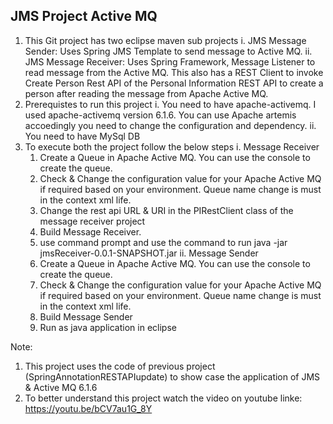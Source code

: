 JMS Project Active MQ
------------------------
1. This Git project has two eclipse maven sub projects
  i. JMS Message Sender: Uses Spring JMS Template to send message to Active MQ.
  ii. JMS Message Receiver: Uses Spring Framework, Message Listener to read message from the Active MQ.
      This also has a REST Client to invoke Create Person Rest API of the Personal Information REST API to create a person after reading the message from Apache Active MQ.
2. Prerequistes to run this project
  i. You need to have apache-activemq. I used apache-activemq version 6.1.6. You can use Apache artemis accoedingly you need to change the configuration and dependency.
  ii. You need to have MySql DB
3. To execute both the project follow the below steps
   i. Message Receiver 
      1. Create a Queue in Apache Active MQ. You can use the console to create the queue.
      2. Check & Change the configuration value for your Apache Active MQ if required based on your environment. Queue name change is must in the context xml life.
      3. Change the rest api URL & URI in the PIRestClient class of the message receiver project 
      4. Build Message Receiver.
      5. use command prompt and use the command to run java -jar jmsReceiver-0.0.1-SNAPSHOT.jar
   ii. Message Sender
      1. Create a Queue in Apache Active MQ. You can use the console to create the queue.
      2. Check & Change the configuration value for your Apache Active MQ if required based on your environment. Queue name change is must in the context xml life.
      3. Build Message Sender
      4. Run as java application in eclipse 

Note: 
1. This project uses the code of previous project (SpringAnnotationRESTAPIupdate) to show case the application of JMS & Active MQ 6.1.6
2. To better understand this project watch the video on youtube linke: https://youtu.be/bCV7au1G_8Y


